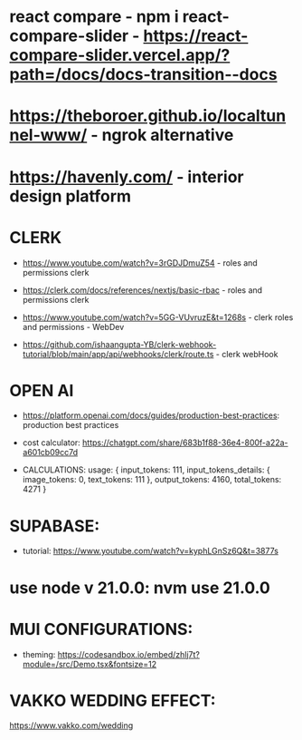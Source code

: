 # react compare - npm i react-compare-slider - https://react-compare-slider.vercel.app/?path=/docs/docs-transition--docs

# https://theboroer.github.io/localtunnel-www/ - ngrok alternative

# https://havenly.com/ - interior design platform

# CLERK

- https://www.youtube.com/watch?v=3rGDJDmuZ54 - roles and permissions clerk

- https://clerk.com/docs/references/nextjs/basic-rbac - roles and permissions clerk

- https://www.youtube.com/watch?v=5GG-VUvruzE&t=1268s - clerk roles and permissions - WebDev

- https://github.com/ishaangupta-YB/clerk-webhook-tutorial/blob/main/app/api/webhooks/clerk/route.ts - clerk webHook

# OPEN AI

- https://platform.openai.com/docs/guides/production-best-practices: production best practices
- cost calculator: https://chatgpt.com/share/683b1f88-36e4-800f-a22a-a601cb09cc7d

- CALCULATIONS:
  usage: {
  input_tokens: 111,
  input_tokens_details: { image_tokens: 0, text_tokens: 111 },
  output_tokens: 4160,
  total_tokens: 4271
  }

# SUPABASE:

- tutorial: https://www.youtube.com/watch?v=kyphLGnSz6Q&t=3877s

# use node v 21.0.0: nvm use 21.0.0

# MUI CONFIGURATIONS:

- theming: https://codesandbox.io/embed/zhlj7t?module=/src/Demo.tsx&fontsize=12

# VAKKO WEDDING EFFECT: 
https://www.vakko.com/wedding
